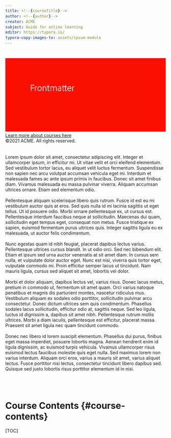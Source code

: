 ```yaml
---
title: <!--{courseTitle}-->
author: <!--{author}-->
creator: ACME
subject: Guide for online learning
editor: https://typora.io/
typora-copy-images-to: assets/ipsum-module
---
```


# <!--{courseTitle}-->

<div class="cover-page"> 
  <img src="assets/cover_image.png"></img>
  <a href="#">Learn more about courses here</a>
</div>
<div class="copyright"> 
©2021 ACME. All rights reserved. 
</br>
</br></br>
Lorem ipsum dolor sit amet, consectetur adipiscing elit. Integer et ullamcorper ipsum, in efficitur mi. Ut vitae velit et orci eleifend elementum. Sed vestibulum tortor lacus, eu aliquet velit luctus fermentum. Suspendisse non sapien nec arcu volutpat accumsan vehicula eget mi. Interdum et malesuada fames ac ante ipsum primis in faucibus. Donec sit amet finibus diam. Vivamus malesuada eu massa pulvinar viverra. Aliquam accumsan ultrices ornare. Etiam sed elementum odio.
</br></br>
Pellentesque aliquam scelerisque libero quis rutrum. Fusce id est eu mi vestibulum auctor quis at eros. Sed quis nulla id mi lacinia sagittis ut eget tellus. Ut id posuere odio. Morbi ornare pellentesque ex, ut cursus est. Pellentesque interdum faucibus neque at sollicitudin. Maecenas dui quam, sollicitudin eget tempus eget, consequat non metus. Fusce tristique ex sapien, euismod fermentum purus ultrices quis. Integer sagittis ligula eu ex malesuada, ut auctor felis condimentum.
</br></br>
Nunc egestas quam id nibh feugiat, placerat dapibus lectus varius. Pellentesque ultrices cursus blandit. In ut odio orci. Sed nec bibendum elit. Etiam et ipsum sed urna auctor venenatis at sit amet diam. In cursus sem nulla, et vulputate dolor auctor eget. Nunc est nisi, viverra quis tortor eget, vulputate commodo mi. Proin efficitur semper lacus ut tincidunt. Nam mauris ligula, cursus sed aliquet sit amet, lobortis vel dolor.
</br></br>
Morbi et dolor aliquam, dapibus lectus vel, varius risus. Donec lacus metus, pretium in commodo ut, fermentum sit amet quam. Orci varius natoque penatibus et magnis dis parturient montes, nascetur ridiculus mus. Vestibulum aliquam ex sodales odio porttitor, sollicitudin pulvinar arcu consectetur. Donec dictum ultrices sem quis condimentum. Phasellus sodales lacus sollicitudin, efficitur odio at, sagittis neque. Sed leo ligula, luctus id dignissim a, dapibus sit amet nibh. Pellentesque rutrum mollis ultrices. Morbi a diam iaculis, pellentesque est efficitur, placerat massa. Praesent sit amet ligula nec quam tincidunt commodo.
</br></br>
Donec nec libero id lorem suscipit elementum. Phasellus dui purus, finibus eget massa imperdiet, posuere lobortis magna. Aenean hendrerit enim id ligula dignissim, ac euismod turpis vehicula. Vivamus ullamcorper risus euismod lectus faucibus molestie quis eget nulla. Sed maximus lorem non varius interdum. Aliquam orci eros, varius a mauris sit amet, varius aliquet lectus. Fusce porttitor nisi lectus, consectetur tincidunt libero dapibus sed. Quisque sed justo lobortis risus porttitor elementum id in nisi.
</br></br></br></br>
<div class="last-updated"><!--{timestamp}--></div>
</div>
<div class="page-break"></div>

# Course Contents {#course-contents}
[TOC]